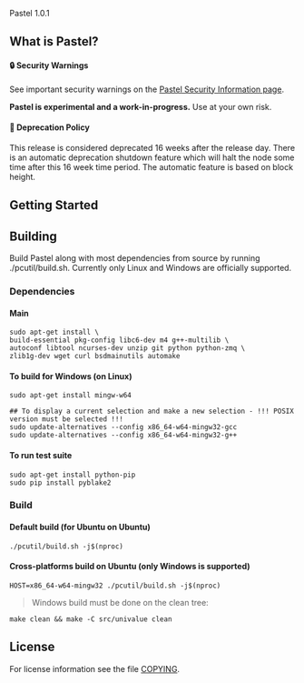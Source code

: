 Pastel 1.0.1

What is Pastel?
--------------

#### :lock: Security Warnings

See important security warnings on the
[Pastel Security Information page](http://pastel.network/).

**Pastel is experimental and a work-in-progress.** Use at your own risk.

####  :ledger: Deprecation Policy

This release is considered deprecated 16 weeks after the release day. There
is an automatic deprecation shutdown feature which will halt the node some
time after this 16 week time period. The automatic feature is based on block
height.

## Getting Started

Building
--------

Build Pastel along with most dependencies from source by running
./pcutil/build.sh. Currently only Linux and Windows are officially supported.

### Dependencies
#### Main
```shell
sudo apt-get install \
build-essential pkg-config libc6-dev m4 g++-multilib \
autoconf libtool ncurses-dev unzip git python python-zmq \
zlib1g-dev wget curl bsdmainutils automake
```

#### To build for Windows (on Linux)
```shell
sudo apt-get install mingw-w64

## To display a current selection and make a new selection - !!! POSIX version must be selected !!!
sudo update-alternatives --config x86_64-w64-mingw32-gcc
sudo update-alternatives --config x86_64-w64-mingw32-g++
```

#### To run test suite
```shell
sudo apt-get install python-pip
sudo pip install pyblake2
```

### Build

#### Default build (for Ubuntu on Ubuntu) 
```shell
./pcutil/build.sh -j$(nproc)
```

#### Cross-platforms build on Ubuntu (only Windows is supported) 
```shell
HOST=x86_64-w64-mingw32 ./pcutil/build.sh -j$(nproc)
```
> Windows build must be done on the clean tree:
```shell
make clean && make -C src/univalue clean
```

License
-------

For license information see the file [COPYING](COPYING).
